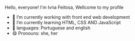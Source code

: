 Hello, everyone! I'm Ivna Feitosa, Wellcome to my profile



- 🔭 I’m currently working with front end web development
- 🌱 I’m currently learning HTML, CSS AND JavaScript
- 💬 languages: Portuguese and english
- 😄 Pronouns: she, her

